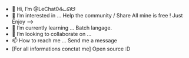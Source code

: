 - 👋 Hi, I’m @LeChat04ᓚᘏᗢ
- 👀 I’m interested in ...
Help the community / Share
All mine is free ! Just Enjoy -->
- 🌱 I’m currently learning ... Batch langage.
- 💞️ I’m looking to collaborate on ... 
- 📫 How to reach me ... 
Send me a message 
- [For all informations conctat me] Open source :D
<!---
LeChat04/LeChat04 is a ✨ special ✨ repository because its `README.md` (this file) appears on your GitHub profile.
You can click the Preview link to take a look at your changes.
--->
